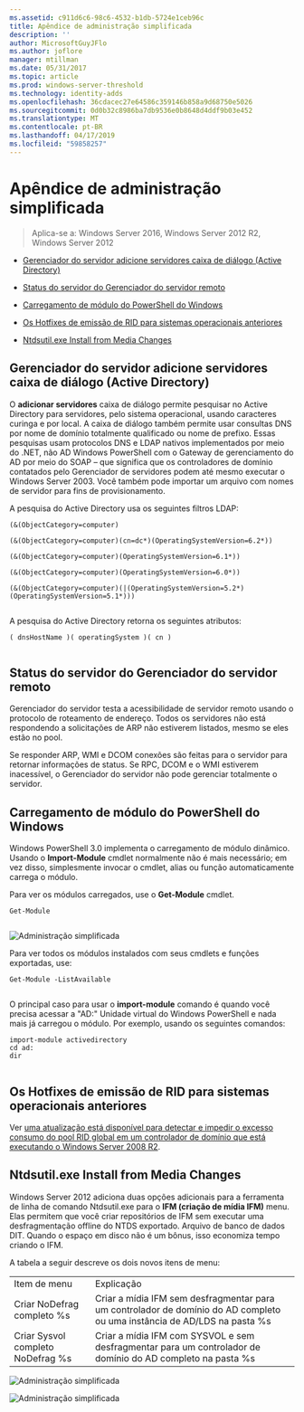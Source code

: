 ```yaml
---
ms.assetid: c911d6c6-98c6-4532-b1db-5724e1ceb96c
title: Apêndice de administração simplificada
description: ''
author: MicrosoftGuyJFlo
ms.author: joflore
manager: mtillman
ms.date: 05/31/2017
ms.topic: article
ms.prod: windows-server-threshold
ms.technology: identity-adds
ms.openlocfilehash: 36cdacec27e64586c359146b858a9d68750e5026
ms.sourcegitcommit: 0d0b32c8986ba7db9536e0b8648d4ddf9b03e452
ms.translationtype: MT
ms.contentlocale: pt-BR
ms.lasthandoff: 04/17/2019
ms.locfileid: "59858257"
---
```

# <a name="simplified-administration-appendix"></a>Apêndice de administração simplificada

>Aplica-se a: Windows Server 2016, Windows Server 2012 R2, Windows Server 2012

  
-   [Gerenciador do servidor adicione servidores caixa de diálogo (Active Directory)](../../ad-ds/deploy/Simplified-Administration-Appendix.md#BKMK_AddServers)  
  
-   [Status do servidor do Gerenciador do servidor remoto](../../ad-ds/deploy/Simplified-Administration-Appendix.md#BKMK_ServerMgrStatus)  
  
-   [Carregamento de módulo do PowerShell do Windows](../../ad-ds/deploy/Simplified-Administration-Appendix.md#BKMK_PSLoadModule)  
  
-   [Os Hotfixes de emissão de RID para sistemas operacionais anteriores](../../ad-ds/deploy/Simplified-Administration-Appendix.md#BKMK_Rid)  
  
-   [Ntdsutil.exe Install from Media Changes](../../ad-ds/deploy/Simplified-Administration-Appendix.md#BKMK_IFM)  
  
## <a name="BKMK_AddServers"></a>Gerenciador do servidor adicione servidores caixa de diálogo (Active Directory)  

O **adicionar servidores** caixa de diálogo permite pesquisar no Active Directory para servidores, pelo sistema operacional, usando caracteres curinga e por local. A caixa de diálogo também permite usar consultas DNS por nome de domínio totalmente qualificado ou nome de prefixo. Essas pesquisas usam protocolos DNS e LDAP nativos implementados por meio do .NET, não AD Windows PowerShell com o Gateway de gerenciamento do AD por meio do SOAP – que significa que os controladores de domínio contatados pelo Gerenciador de servidores podem até mesmo executar o Windows Server 2003. Você também pode importar um arquivo com nomes de servidor para fins de provisionamento.  
  
A pesquisa do Active Directory usa os seguintes filtros LDAP:  
  
```  
(&(ObjectCategory=computer)  
  
(&(ObjectCategory=computer)(cn=dc*)(OperatingSystemVersion=6.2*))  
  
(&(ObjectCategory=computer)(OperatingSystemVersion=6.1*))  
  
(&(ObjectCategory=computer)(OperatingSystemVersion=6.0*))  
  
(&(ObjectCategory=computer)(|(OperatingSystemVersion=5.2*)(OperatingSystemVersion=5.1*)))  
  
```  
  
A pesquisa do Active Directory retorna os seguintes atributos:  
  
```  
( dnsHostName )( operatingSystem )( cn )  
  
```  
  
## <a name="BKMK_ServerMgrStatus"></a>Status do servidor do Gerenciador do servidor remoto  
Gerenciador do servidor testa a acessibilidade de servidor remoto usando o protocolo de roteamento de endereço. Todos os servidores não está respondendo a solicitações de ARP não estiverem listados, mesmo se eles estão no pool.  
  
Se responder ARP, WMI e DCOM conexões são feitas para o servidor para retornar informações de status. Se RPC, DCOM e o WMI estiverem inacessível, o Gerenciador do servidor não pode gerenciar totalmente o servidor.  
  
## <a name="BKMK_PSLoadModule"></a>Carregamento de módulo do PowerShell do Windows  
Windows PowerShell 3.0 implementa o carregamento de módulo dinâmico. Usando o **Import-Module** cmdlet normalmente não é mais necessário; em vez disso, simplesmente invocar o cmdlet, alias ou função automaticamente carrega o módulo.  
  
Para ver os módulos carregados, use o **Get-Module** cmdlet.  
  
```  
Get-Module  
  
```  
  
![Administração simplificada](media/Simplified-Administration-Appendix/ADDS_PSGetModule.gif)  
  
Para ver todos os módulos instalados com seus cmdlets e funções exportadas, use:  
  
```  
Get-Module -ListAvailable  
  
```  
  
O principal caso para usar o **import-module** comando é quando você precisa acessar a "AD:" Unidade virtual do Windows PowerShell e nada mais já carregou o módulo. Por exemplo, usando os seguintes comandos:  
  
```  
import-module activedirectory  
cd ad:  
dir  
  
```  
  
## <a name="BKMK_Rid"></a>Os Hotfixes de emissão de RID para sistemas operacionais anteriores  
Ver [uma atualização está disponível para detectar e impedir o excesso consumo do pool RID global em um controlador de domínio que está executando o Windows Server 2008 R2](https://support.microsoft.com/kb/2618669).  
  
## <a name="BKMK_IFM"></a>Ntdsutil.exe Install from Media Changes  
Windows Server 2012 adiciona duas opções adicionais para a ferramenta de linha de comando Ntdsutil.exe para o **IFM (criação de mídia IFM)** menu. Elas permitem que você criar repositórios de IFM sem executar uma desfragmentação offline do NTDS exportado. Arquivo de banco de dados DIT. Quando o espaço em disco não é um bônus, isso economiza tempo criando o IFM.  
  
A tabela a seguir descreve os dois novos itens de menu:  
  
|||  
|-|-|  
|Item de menu|Explicação|  
|Criar NoDefrag completo %s|Criar a mídia IFM sem desfragmentar para um controlador de domínio do AD completo ou uma instância de AD/LDS na pasta %s|  
|Criar Sysvol completo NoDefrag %s|Criar a mídia IFM com SYSVOL e sem desfragmentar para um controlador de domínio do AD completo na pasta %s|  
  
![Administração simplificada](media/Simplified-Administration-Appendix/ADDS_PSIFM.png)  
  
![Administração simplificada](media/Simplified-Administration-Appendix/ADDS_PSIFMComplete.gif)  
  


